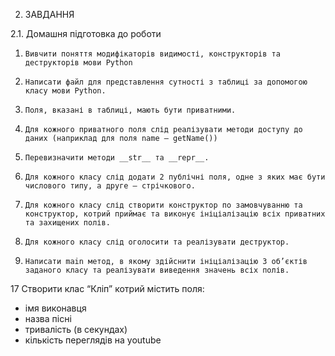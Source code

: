 2. 	ЗАВДАННЯ
 
2.1. Домашня пiдготовка до роботи
1.     Вивчити поняття модифікаторів видимості, конструкторів та деструкторів мови Python
2.     Написати файл для представлення сутності з таблиці за допомогою класу мови Python.
3.     Поля, вказані в таблиці, мають бути приватними.
4.     Для кожного приватного поля слід реалізувати методи доступу до даних (наприклад для поля name – getName())
5.     Перевизначити методи __str__ та __repr__.
6.     Для кожного класу слід додати 2 публічні поля, одне з яких має бути числового типу, а друге – стрічкового.
7.     Для кожного класу слід створити конструктор по замовчуванню та конструктор, котрий приймає та виконує ініціалізацію всіх приватних та захищених полів.
8.     Для кожного класу слід оголосити та реалізувати деструктор.
9.     Написати main метод, в якому здійснити ініціалізацію 3 об’єктів заданого класу та реалізувати виведення значень всіх полів.
17
Створити клас “Кліп” котрий містить поля:
 - імя виконавця
- назва пісні
- тривалість (в секундах)
- кількість переглядів на youtube


